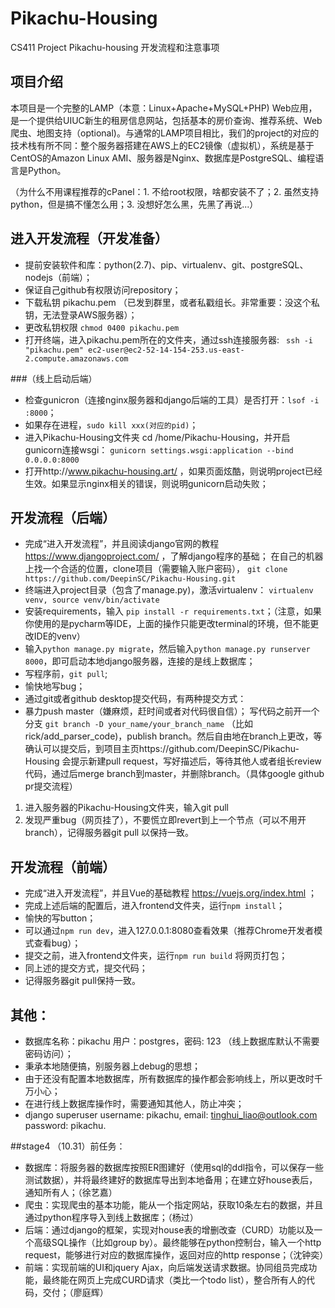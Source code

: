 # Pikachu-Housing
CS411 Project Pikachu-housing 开发流程和注意事项

## 项目介绍

本项目是一个完整的LAMP（本意：Linux+Apache+MySQL+PHP) Web应用，是一个提供给UIUC新生的租房信息网站，包括基本的房价查询、推荐系统、Web爬虫、地图支持（optional)。与通常的LAMP项目相比，我们的project的对应的技术栈有所不同：整个服务器搭建在AWS上的EC2镜像（虚拟机），系统是基于CentOS的Amazon Linux AMI、服务器是Nginx、数据库是PostgreSQL、编程语言是Python。


（为什么不用课程推荐的cPanel：1. 不给root权限，啥都安装不了；2. 虽然支持python，但是搞不懂怎么用；3. 没想好怎么黑，先黑了再说...）

## 进入开发流程（开发准备）
* 提前安装软件和库：python(2.7)、pip、virtualenv、git、postgreSQL、nodejs（前端）；
* 保证自己github有权限访问repository；
* 下载私钥 pikachu.pem （已发到群里，或者私戳组长。非常重要：没这个私钥，无法登录AWS服务器）；
* 更改私钥权限 
`chmod 0400 pikachu.pem`
* 打开终端，进入pikachu.pem所在的文件夹，通过ssh连接服务器: 
` ssh -i "pikachu.pem" ec2-user@ec2-52-14-154-253.us-east-2.compute.amazonaws.com` 

###（线上启动后端）
* 检查gunicron（连接nginx服务器和django后端的工具）是否打开：`lsof -i :8000`；
* 如果存在进程，`sudo kill xxx(对应的pid)`；
* 进入Pikachu-Housing文件夹 cd /home/Pikachu-Housing，并开启gunicorn连接wsgi： `gunicorn settings.wsgi:application --bind 0.0.0.0:8000` 
* 打开http://www.pikachu-housing.art/ ，如果页面炫酷，则说明project已经生效。如果显示nginx相关的错误，则说明gunicorn启动失败；

## 开发流程（后端）
* 完成“进入开发流程”，并且阅读django官网的教程 https://www.djangoproject.com/ ，了解django程序的基础；
在自己的机器上找一个合适的位置，clone项目（需要输入账户密码），
`git clone https://github.com/DeepinSC/Pikachu-Housing.git` 
* 终端进入project目录（包含了manage.py)，激活virtualenv：
`virtualenv venv, source venv/bin/activate`
* 安装requirements，输入 `pip install -r requirements.txt`；（注意，如果你使用的是pycharm等IDE，上面的操作只能更改terminal的环境，但不能更改IDE的venv）
* 输入`python manage.py migrate`，然后输入`python manage.py runserver 8000`，即可启动本地django服务器，连接的是线上数据库；
* 写程序前，`git pull`;
* 愉快地写bug；
* 通过git或者github desktop提交代码，有两种提交方式：
* 暴力push master（嫌麻烦，赶时间或者对代码很自信）；
写代码之前开一个分支 `git branch -D your_name/your_branch_name` （比如 rick/add_parser_code)，publish branch。然后自由地在branch上更改，等确认可以提交后，到项目主页https://github.com/DeepinSC/Pikachu-Housing 会提示新建pull request，写好描述后，等待其他人或者组长review代码，通过后merge branch到master，并删除branch。（具体google github pr提交流程）
1. 进入服务器的Pikachu-Housing文件夹，输入git pull
2. 发现严重bug（网页挂了），不要慌立即revert到上一个节点（可以不用开branch），记得服务器git pull 以保持一致。

## 开发流程（前端）
* 完成“进入开发流程”，并且Vue的基础教程 https://vuejs.org/index.html ；
* 完成上述后端的配置后，进入frontend文件夹，运行`npm install`；
* 愉快的写button；
* 可以通过`npm run dev`，进入127.0.0.1:8080查看效果（推荐Chrome开发者模式查看bug）；
* 提交之前，进入frontend文件夹，运行`npm run build` 将网页打包；
* 同上述的提交方式，提交代码；
* 记得服务器git pull保持一致。


## 其他：
* 数据库名称：pikachu 用户：postgres，密码: 123 （线上数据库默认不需要密码访问）；
* 秉承本地随便搞，别服务器上debug的思想；
* 由于还没有配置本地数据库，所有数据库的操作都会影响线上，所以更改时千万小心；
* 在进行线上数据库操作时，需要通知其他人，防止冲突；
* django superuser username: pikachu, email: tinghui_liao@outlook.com password: pikachu.

##stage4 （10.31）前任务：
* 数据库：将服务器的数据库按照ER图建好（使用sql的ddl指令，可以保存一些测试数据），并将最终建好的数据库导出到本地备用；在建立好house表后，通知所有人；（徐艺嘉）
* 爬虫：实现爬虫的基本功能，能从一个指定网站，获取10条左右的数据，并且通过python程序导入到线上数据库；（杨过）
* 后端：通过django的框架，实现对house表的增删改查（CURD）功能以及一个高级SQL操作（比如group by）。最终能够在python控制台，输入一个http request，能够进行对应的数据库操作，返回对应的http response；（沈钟奕）
* 前端：实现前端的UI和jquery Ajax，向后端发送请求数据。协同组员完成功能，最终能在网页上完成CURD请求（类比一个todo list），整合所有人的代码，交付；（廖庭辉）
